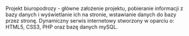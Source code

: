 
Projekt biuropodrozy - główne założenie projektu, pobieranie informacji z bazy danych i wyświetlanie ich na stronie, wstawianie danych do bazy przez stronę. Dynamiczny serwis internetowy stworzony w oparciu o: HTML5, CSS3, PHP oraz bazę danych mySQL.


